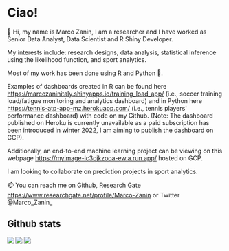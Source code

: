 # Ciao!

👋 Hi, my name is Marco Zanin, I am a researcher and I have worked as Senior Data Analyst, Data Scientist and R Shiny Developer.

My interests include: research designs, data analysis, statistical inference using the likelihood function, and sport analytics.

Most of my work has been done using R and Python 🐍.

Examples of dashboards created in R can be found here https://marcozaninitaly.shinyapps.io/training_load_app/ (i.e., soccer training load/fatigue monitoring and analytics dashboard) and 
in Python here https://tennis-atp-app-mz.herokuapp.com/ (i.e., tennis players' performance dashboard) with code on my Github.
(Note: The dashboard published on Heroku is currently unavailable as a paid subscription has been introduced in winter 2022, I am aiming to publish the dashboard on GCP).


Additionally, an end-to-end machine learning project can be viewing on this webpage https://myimage-lc3ojkzooa-ew.a.run.app/ hosted on GCP.


I am looking to collaborate on prediction projects in sport analytics.


📫 You can reach me on Github, Research Gate https://www.researchgate.net/profile/Marco-Zanin or Twitter @Marco_Zanin_ 


## Github stats
<div>
  <img align="left" src="https://github-readme-stats.vercel.app/api?username=marcozan93&theme=graywhite&show_icons=true&hide_border=true&count_private=true" >
  <img src="https://github-readme-stats.vercel.app/api/top-langs/?username=marcozan93&layout=compact&theme=graywhite&hide_border=true" >
  <img src="https://github-readme-streak-stats.herokuapp.com/?user=marcozan93&theme=graywhite&hide_border=true" >
  
<div/>
